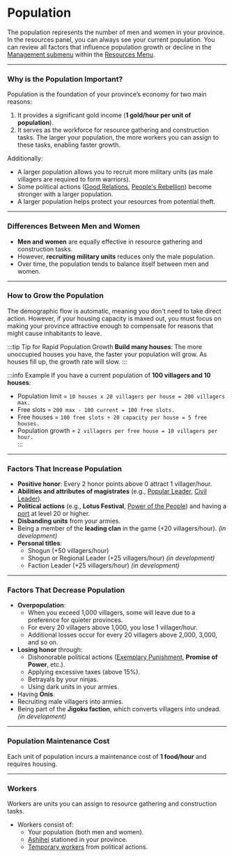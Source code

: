 # Population

The population represents the number of men and women in your province. In the resources panel, you can always see your current population. You can review all factors that influence population growth or decline in the [Management submenu](../game-menu/basic-menu/resources.md#management-submenu) within the [Resources Menu](../game-menu/basic-menu/resources.md).

---

### Why is the Population Important?

Population is the foundation of your province’s economy for two main reasons:  
1. It provides a significant gold income (**1 gold/hour per unit of population**).  
2. It serves as the workforce for resource gathering and construction tasks. The larger your population, the more workers you can assign to these tasks, enabling faster growth.  

Additionally:  
- A larger population allows you to recruit more military units (as male villagers are required to form warriors).  
- Some political actions ([Good Relations](/docs/game-concepts/politics/army-politics#good-relations), [People's Rebellion](/docs/game-concepts/politics/army-politics#rebellion-of-the-people)) become stronger with a larger population.  
- A larger population helps protect your resources from potential theft.

---

### Differences Between Men and Women

- **Men and women** are equally effective in resource gathering and construction tasks.  
- However, **recruiting military units** reduces only the male population.  
- Over time, the population tends to balance itself between men and women.

---

### How to Grow the Population

The demographic flow is automatic, meaning you don't need to take direct action. However, if your housing capacity is maxed out, you must focus on making your province attractive enough to compensate for reasons that might cause inhabitants to leave.

:::tip Tip for Rapid Population Growth
**Build many houses**: The more unoccupied houses you have, the faster your population will grow. As houses fill up, the growth rate will slow.
:::

:::info Example
If you have a current population of **100 villagers and 10 houses**:  
- Population limit = `10 houses x 20 villagers per house = 200 villagers max.`  
- Free slots = `200 max - 100 current = 100 free slots.`  
- Free houses = `100 free slots ÷ 20 capacity per house = 5 free houses.`  
- Population growth = `2 villagers per free house = 10 villagers per hour.`  
:::

---

### Factors That Increase Population
- **Positive honor**: Every 2 honor points above 0 attract 1 villager/hour.  
- **Abilities and attributes of magistrates** (e.g., [Popular Leader](./samurais/charisma-skills#politics-minister), [Civil Leader](./samurais/charisma-skills#economy-minister)).  
- **Political actions** (e.g., **Lotus Festival**, [Power of the People](./politics/resources-politics#power-of-the-people)) and having a [port](./buildings/commercial-political/port) at level 20 or higher.  
- **Disbanding units** from your armies.  
- Being a member of the **leading clan** in the game (+20 villagers/hour). *(in development)*
- **Personal titles**:  
   - Shogun (+50 villagers/hour)  
   - Shogun or Regional Leader (+25 villagers/hour) *(in development)* 
   - Faction Leader (+25 villagers/hour) *(in development)*

---

### Factors That Decrease Population
- **Overpopulation**:  
   - When you exceed 1,000 villagers, some will leave due to a preference for quieter provinces.  
   - For every 20 villagers above 1,000, you lose 1 villager/hour.  
   - Additional losses occur for every 20 villagers above 2,000, 3,000, and so on.  
- **Losing honor** through:  
   - Dishonorable political actions ([Exemplary Punishment](./politics/resources-politics#exemplary-punishment), **Promise of Power**, etc.).  
   - Applying excessive taxes (above 15%).  
   - Betrayals by your ninjas.  
   - Using dark units in your armies.
- Having **Onis**.
- Recruiting male villagers into armies.  
- Being part of the **Jigoku faction**, which converts villagers into undead. *(in development)*

---

### Population Maintenance Cost

Each unit of population incurs a maintenance cost of **1 food/hour** and requires housing.

---

### Workers

Workers are units you can assign to resource gathering and construction tasks.  
- Workers consist of:  
  - Your population (both men and women).  
  - [Ashihei](/docs/game-concepts/military-units#traits-and-abilities) stationed in your province.  
  - [Temporary workers](./politics/resources-politics#temporal-villagers) from political actions. 